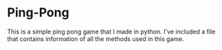 # Ping-Pong

This is a simple ping pong game that I made in python. I've included a file that contains information of all the methods used in this game.

